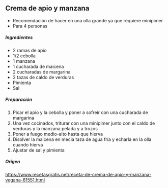 ## Crema de apio y manzana

* Recomendación de hacer en una olla grande ya que requiere minipimer
* Para 4 personas

##### Ingredientes

* 2 ramas de apio
* 1/2 cebolla
* 1 manzana
* 1 cucharada de maicena
* 2 cucharadas de margarina
* 2 tazas de caldo de verduras
* Pimienta
* Sal

##### Preparación

1. Picar el apio y la cebolla y poner a sofreír con una cucharada de margarina
2. Una vez cocinados, triturar con una minipimer junto con el caldo de verduras y la manzana pelada y a trozos
3. Poner a fuego medio-alto hasta que hierva
4. Disolver la maicena en mecia taza de agua fría y echarla en la olla cuando hierva
5. Ajustar de sal y pimienta

##### Origen
https://www.recetasgratis.net/receta-de-crema-de-apio-y-manzana-vegana-61551.html